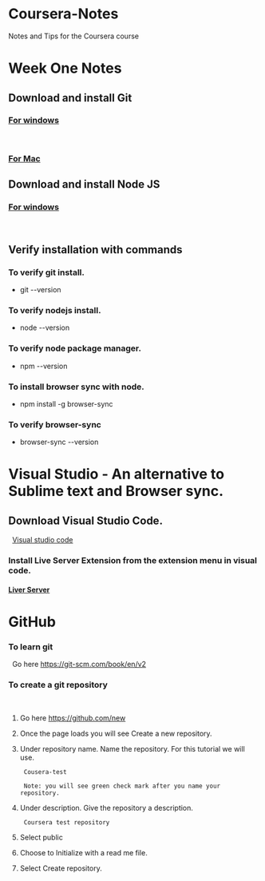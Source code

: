 # Coursera-Notes
Notes and Tips for the Coursera course

# Week One Notes

## Download and install Git

### [For windows](https://git-scm.com/download/win)
 
### [For Mac](https://git-scm.com/download/mac)

## Download and install Node JS
### [For windows](https://nodejs.org/en/)
  
## Verify installation with commands

### To verify git install.
* git --version

### To verify nodejs install.
* node --version

### To verify node package manager.
* npm --version

### To install browser sync with node. 
* npm install -g browser-sync
 
### To verify browser-sync
* browser-sync --version
	 
# Visual Studio - An alternative to Sublime text and Browser sync.

## Download Visual Studio Code. 
 
[Visual studio code](https://code.visualstudio.com/?wt.mc_id=DX_841432)
 
### Install Live Server Extension from the extension menu in visual code. 

#### [Liver Server](https://marketplace.visualstudio.com/items?itemName=ritwickdey.LiveServer)

# GitHub

### To learn git 
 
	Go here https://git-scm.com/book/en/v2
 
### To create a git repository
 
1. Go here https://github.com/new

1. Once the page loads you will see Create a new repository.

1. Under repository name. Name the repository. For this tutorial we will use. 

		Cousera-test

		Note: you will see green check mark after you name your repository.

1. Under description. Give the repository a description.

		Coursera test repository

1. Select public

1. Choose to Initialize with a read me file.
 
1. Select Create repository.
